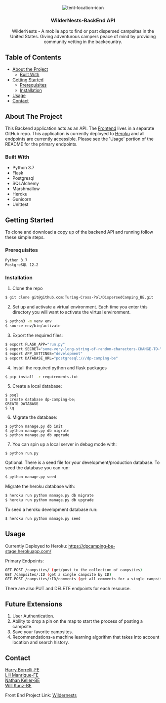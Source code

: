 <!-- PROJECT LOGO -->
<p align="center">
  <a>
   <img align="center" src="https://i.ibb.co/j66cs42/tent-location-icon.png" alt="tent-location-icon">
  </a>

<h3 align="center">WilderNests-BackEnd API </h3>

  <p align="center">
  WilderNests - A mobile app to find or post dispersed campsites in the United States. Giving adventurous campers peace of mind by providing community vetting in the backcountry.
  </p>
</p>


<!-- TABLE OF CONTENTS -->
## Table of Contents

* [About the Project](#about-the-project)
  * [Built With](#built-with)
* [Getting Started](#getting-started)
  * [Prerequisites](#prerequisites)
  * [Installation](#installation)
* [Usage](#usage)
* [Contact](#contact)



<!-- ABOUT THE PROJECT -->
## About The Project

This Backend application acts as an API. The [Frontend](https://github.com/Turing-Cross-Pol/WilderNests_FE) lives in a separate GitHub repo. This application is currently deployed to [Heroku](https://dpcamping-be-stage.herokuapp.com/) and all endpoints are currently accessible. Please see the 'Usage' portion of the README for the primary endpoints.


### Built With

* Python 3.7
* Flask
* Postgresql
* SQLAlchemy
* Marshmallow
* Heroku
* Gunicorn
* Unittest


<!-- GETTING STARTED -->
## Getting Started

To clone and download a copy up of the backend API and running follow these simple steps.

### Prerequisites


```sh
Python 3.7
PostgreSQL 12.2
```


### Installation

1. Clone the repo
```sh
$ git clone git@github.com:Turing-Cross-Pol/DispersedCamping_BE.git
```
2. Set up and activate a virtual environment. Each time you enter this directory you will want to activate the virtual environment. 
```sh
$ python3 -m venv env
$ source env/bin/activate
```
3. Export the required files:
```sh
$ export FLASK_APP="run.py"
$ export SECRET="some-very-long-string-of-random-characters-CHANGE-TO-YOUR-LIKING"
$ export APP_SETTINGS="development"
$ export DATABASE_URL="postgresql:///dp-camping-be"
```
4. Install the required python and flask packages
```sh
$ pip install -r requirements.txt
```
5. Create a local database:
```
$ psql
$ create database dp-camping-be;
CREATE DATABASE
$ \q
```
6. Migrate the database:
```
$ python manage.py db init
$ python manage.py db migrate
$ python manage.py db upgrade
```
7. You can spin up a local server in debug mode with:
```she
$ python run.py
```

Optional.
There is a seed file for your development/production database. To seed the database you can run:

```sh
$ python manage.py seed 
```

Migrate the heroku database with:
```sh
$ heroku run python manage.py db migrate
$ heroku run python manage.py db upgrade
```

To seed a heroku development database run:
```sh
$ heroku run python manage.py seed
```

<!-- USAGE EXAMPLES -->
## Usage

Currently Deployed to Heroku:
https://dpcamping-be-stage.herokuapp.com/

Primary Endpoints:
```sh
GET-POST /campsites/ (get/post to the collection of campsites)
GET /campsites/:ID (get a single campsite by ID)
GET-POST /campsites/:ID/comments (get all comments for a single campsite)
```

There are also PUT and DELETE endpoints for each resource. 

## Future Extensions
1. User Authentication.
2. Ability to drop a pin on the map to start the process of posting a campsite.
3. Save your favorite campsites.
4. Recommendations-a machine learning algorithm that takes into account location and search history. 


<!-- CONTACT -->
## Contact

[Harry Borrelli-FE](https://github.com/hborrelli1)<br>
[Lili Manrique-FE](https://github.com/lmanriq)<br>
[Nathan Keller-BE](https://github.com/nkeller1)<br>
[Will Kunz-BE](https://github.com/willkunz13)<br>
 

Front End Project Link: [Wildernests](https://github.com/Turing-Cross-Pol/WilderNests_FE)




